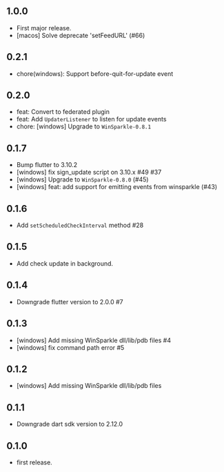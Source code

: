 ## 1.0.0

* First major release.
* [macos] Solve deprecate 'setFeedURL' (#66)

## 0.2.1 

* chore(windows): Support before-quit-for-update event

## 0.2.0

* feat: Convert to federated plugin
* feat: Add `UpdaterListener` to listen for update events
* chore: [windows] Upgrade to `WinSparkle-0.8.1`

## 0.1.7

* Bump flutter to 3.10.2
* [windows] fix sign_update script on 3.10.x #49 #37
* [windows] Upgrade to `WinSparkle-0.8.0` (#45)
* [windows] feat: add support for emitting events from winsparkle (#43)

## 0.1.6

* Add `setScheduledCheckInterval` method #28

## 0.1.5

* Add check update in background.

## 0.1.4

* Downgrade flutter version to 2.0.0 #7

## 0.1.3

* [windows] Add missing WinSparkle dll/lib/pdb files #4
* [windows] fix command path error #5

## 0.1.2

* [windows] Add missing WinSparkle dll/lib/pdb files

## 0.1.1

* Downgrade dart sdk version to 2.12.0

## 0.1.0

* first release.
